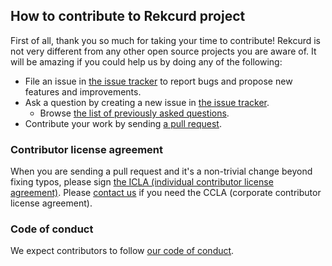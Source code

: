 ## How to contribute to Rekcurd project

First of all, thank you so much for taking your time to contribute! Rekcurd is not very different from any other open
source projects you are aware of. It will be amazing if you could help us by doing any of the following:

- File an issue in [the issue tracker](https://github.com/rekcurd/python-client/issues) to report bugs and propose new features and
  improvements.
- Ask a question by creating a new issue in [the issue tracker](https://github.com/rekcurd/python-client/issues).
  - Browse [the list of previously asked questions](https://github.com/rekcurd/python-client/issues?q=label%3Aquestion).
- Contribute your work by sending [a pull request](https://github.com/rekcurd/python-client/pulls).

### Contributor license agreement

When you are sending a pull request and it's a non-trivial change beyond fixing typos, please sign 
[the ICLA (individual contributor license agreement)](https://cla-assistant.io/rekcurd/python-client). Please
[contact us](dl_oss_dev@linecorp.com) if you need the CCLA (corporate contributor license agreement).

### Code of conduct

We expect contributors to follow [our code of conduct](https://github.com/rekcurd/python-client/blob/master/CODE_OF_CONDUCT.md).
